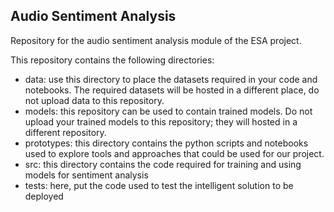 ## Audio Sentiment Analysis

Repository for the audio sentiment analysis module of the ESA project.

This repository contains the following directories:
* data: use this directory to place the datasets required in your code and notebooks. The required datasets will be hosted in a different place, do not upload data to this repository.
* models: this repository can be used to contain trained models. Do not upload your trained models to this repository; they will hosted in a different repository.
* prototypes: this directory contains the python scripts and notebooks used to explore tools and approaches that could be used for our project.
* src: this directory contains the code required for training and using models for sentiment analysis
* tests: here, put the code used to test the intelligent solution to be deployed

